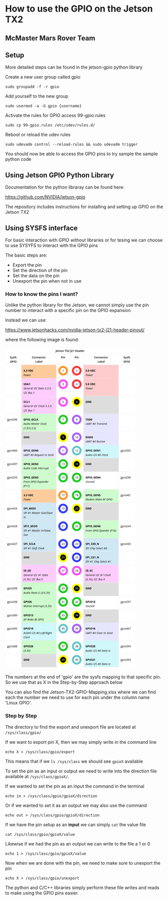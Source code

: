 # How to use the GPIO on the Jetson TX2 
## McMaster Mars Rover Team

## Setup 

More detailed steps can be found in the jetson-gpio python library

Create a new user group called gpio

    sudo groupadd -f -r gpio

Add yourself to the new group

    sudo usermod -a -G gpio {username}

Activate the rules for GPIO access 99-gpio.rules

    sudo cp 99-gpio.rules /etc/udev/rules.d/

Reboot or reload the udev rules

    sudo udevadm control --reload-rules && sudo udevadm trigger

You should now be able to access the GPIO pins to try sample the sample python code 

## Using Jetson GPIO Python Library


Documentation for the python libraray can be found here:

https://github.com/NVIDIA/jetson-gpio

The repository includes instructions for installing and setting up GPIO on the Jetson TX2


## Using SYSFS interface

For basic interaction with GPIO without libraries or for tesing we can choose to use SYSYFS to interact with the GPIO pins

The basic steps are:

* Export the pin
* Set the direction of the pin
* Set the data on the pin
* Unexport the pin when not in use

### How to know the pins I want?

Unlike the python library for the Jetson, we cannot simply use the pin number to interact with a specific pin on the GPIO expansion

Instead we can use:

https://www.jetsonhacks.com/nvidia-jetson-tx2-j21-header-pinout/

where the following image is found:

![GPIOOut.png](./imgs/GPIOOutV2.png)

The numbers at the end of 'gpio' are the sysfs mapping to that specific pin. So we use that as X in the Step-by-Step approach below 

You can also find the Jetson-TX2-GPIO-Mapping.xlsx where we can find each the number we need to use for each pin under the column name 'Linux GPIO'. 


### Step by Step

The directory to find the export and unexport file are located at `/sys/class/gpio/`

If we want to export pin X, then we may simply write in the command line

    echo X > /sys/class/gpio/export

This means that if we `ls /sys/class` we should see `gpioX` available

To set the pin as an input or output we need to write into the direction file available at `/sys/class/gpioX/`.

If we wanted to set the pin as an input the command in the terminal

    echo in > /sys/class/gpio/gpioX/direction

Or if we wanted to set it as an output we may also use the command

    echo out > /sys/class/gpio/gpioX/direction

If we have the pin setup as an **input** we can simply `cat` the value file

    cat /sys/class/gpio/gpioX/value

Likewise if we had the pin as an output we can write to the file a 1 or 0

    echo 1 > /sys/class/gpio/gpioX/value

Now when we are done with the pin, we need to make sure to unexport the pin

    echo X > /sys/class/gpio/unexport

The python and C/C++ libraries simply perform these file writes and reads to make using the GPIO pins easier.
